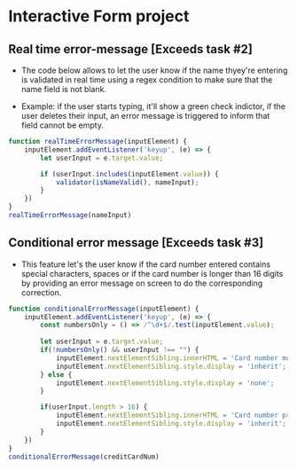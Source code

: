 # Interactive Form project

## Real time error-message [Exceeds task #2]

* The code below allows to let the user know if the name thyey're entering is validated in real time using a regex condition to make sure that the name field is not blank.

* Example: if the user starts typing, it'll show a green check indictor, if the user deletes their input, an error message is triggered to inform that field cannot be empty.

```javascript
function realTimeErrorMessage(inputElement) {
    inputElement.addEventListener('keyup', (e) => {
        let userInput = e.target.value;

        if (userInput.includes(inputElement.value)) {
            validator(isNameValid(), nameInput);
        }
    })
}
realTimeErrorMessage(nameInput)
```

## Conditional error message [Exceeds task #3]

* This feature let's the user know if the card number entered contains special characters, spaces or if the card number is longer than 16 digits by providing an error message on screen to do the corresponding correction.

```javascript
function conditionalErrorMessage(inputElement) {
    inputElement.addEventListener('keyup', (e) => {
        const numbersOnly = () => /^\d+$/.test(inputElement.value);
    
        let userInput = e.target.value;
        if(!numbersOnly() && userInput !== "") {
            inputElement.nextElementSibling.innerHTML = 'Card number must contain only digits — no spaces or special characters.';
            inputElement.nextElementSibling.style.display = 'inherit';
        } else {
            inputElement.nextElementSibling.style.display = 'none';
        }    

        if(userInput.length > 16) {
            inputElement.nextElementSibling.innerHTML = 'Card number provided is more than 16 digits, it must 13-16  digits or less.';
            inputElement.nextElementSibling.style.display = 'inherit';
        }
    })
}
conditionalErrorMessage(creditCardNum)
```

